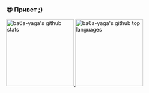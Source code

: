### 😎 Привет ;)

<!-- [![Github](https://img.shields.io/github/followers/ba6a-yaga?label=Follow&style=social)](https://github.com/ba6a-yaga) -->

<a href="https://github.com/ba6a-yaga">
  <img height="180em" src="https://github-readme-stats.vercel.app/api?username=ba6a-yaga&show_icons=true&theme=gruvbox&count_private=true" alt="ba6a-yaga's github stats" />
  <img height="180em" src="https://github-readme-stats.vercel.app/api/top-langs/?username=ba6a-yaga&theme=gruvbox&layout=compact" alt="ba6a-yaga's github top languages" />
</a>
<br/>
<!--
**ba6a-yaga/ba6a-yaga** is a ✨ _special_ ✨ repository because its `README.md` (this file) appears on your GitHub profile.

Here are some ideas to get you started:

- 🔭 I’m currently working on ...
- 🌱 I’m currently learning ...
- 👯 I’m looking to collaborate on ...
- 🤔 I’m looking for help with ...
- 💬 Ask me about ...
- 📫 How to reach me: ...
- 😄 Pronouns: ...
- ⚡ Fun fact: ...
-->
